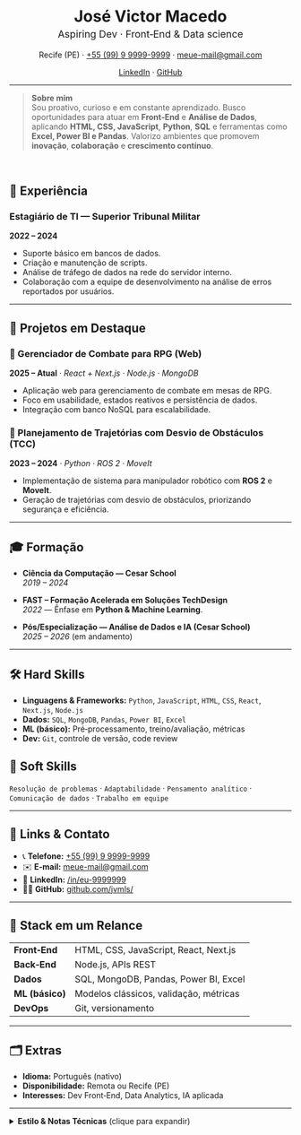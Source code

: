 <!--
  Portfolio Markdown — José Victor Macedo Leal Silva
  Generated: 2025-08-18
-->

<!-- Banner -->
<div align="center">
  <h1 style="margin-bottom:0">José Victor Macedo</h1>
  <p style="margin-top:4px;font-size:1.1rem;">Aspiring Dev · Front‑End & Data science</p>
  <p>Recife (PE) · <a href="tel:+55 (99) 9 9999-9999">+55 (99) 9 9999-9999</a> · <a href="mailto:">meue-mail@gmail.com</a></p>
  <p><a href="https://social.mtdv.me/videos/VcUrNKXEdL">LinkedIn</a> · <a href="https://github.com/jvmls">GitHub</a></p>
</div>

<hr/>

> **Sobre mim**  
> Sou proativo, curioso e em constante aprendizado. Busco oportunidades para atuar em **Front‑End** e **Análise de Dados**, aplicando **HTML, CSS, JavaScript**, **Python**, **SQL** e ferramentas como **Excel, Power BI e Pandas**. Valorizo ambientes que promovem **inovação**, **colaboração** e **crescimento contínuo**.

<br/>

## 💼 Experiência

### Estagiário de TI — Superior Tribunal Militar
**2022 – 2024**
- Suporte básico em bancos de dados.  
- Criação e manutenção de scripts.  
- Análise de tráfego de dados na rede do servidor interno.  
- Colaboração com a equipe de desenvolvimento na análise de erros reportados por usuários.

---

## 🧪 Projetos em Destaque

### 🎲 Gerenciador de Combate para RPG (Web)
**2025 – Atual** · *React + Next.js · Node.js · MongoDB*
- Aplicação web para gerenciamento de combate em mesas de RPG.  
- Foco em usabilidade, estados reativos e persistência de dados.  
- Integração com banco NoSQL para escalabilidade.

### 🤖 Planejamento de Trajetórias com Desvio de Obstáculos (TCC)
**2023 – 2024** · *Python · ROS 2 · MoveIt*
- Implementação de sistema para manipulador robótico com **ROS 2** e **MoveIt**.  
- Geração de trajetórias com desvio de obstáculos, priorizando segurança e eficiência.

---

## 🎓 Formação

- **Ciência da Computação — Cesar School**  
  *2019 – 2024*

- **FAST – Formação Acelerada em Soluções TechDesign**  
  *2022* — Ênfase em **Python & Machine Learning**.

- **Pós/Especialização — Análise de Dados e IA (Cesar School)**  
  *2025 – 2026* (em andamento)

---

## 🛠️ Hard Skills

- **Linguagens & Frameworks:** `Python`, `JavaScript`, `HTML`, `CSS`, `React`, `Next.js`, `Node.js`
- **Dados:** `SQL`, `MongoDB`, `Pandas`, `Power BI`, `Excel`  
- **ML (básico):** Pré‑processamento, treino/avaliação, métricas  
- **Dev:** `Git`, controle de versão, code review

## 🤝 Soft Skills

`Resolução de problemas` · `Adaptabilidade` · `Pensamento analítico` · `Comunicação de dados` · `Trabalho em equipe`

---

## 🔗 Links & Contato

- 📞 **Telefone:** <a href="tel:+55 (99) 9 9999-9999">+55 (99) 9 9999-9999</a>  
- ✉️ **E‑mail:** <a href="mailto:meue-mail@gmail.com">meue-mail@gmail.com</a>  
- 💼 **LinkedIn:** <a href="">/in/eu-9999999</a>  
- 🧑‍💻 **GitHub:** <a href="https://github.com/jvmls">github.com/jvmls/</a>

---

## 🧭 Stack em um Relance

<table>
  <tr>
    <td><strong>Front‑End</strong></td>
    <td>HTML, CSS, JavaScript, React, Next.js</td>
  </tr>
  <tr>
    <td><strong>Back‑End</strong></td>
    <td>Node.js, APIs REST</td>
  </tr>
  <tr>
    <td><strong>Dados</strong></td>
    <td>SQL, MongoDB, Pandas, Power BI, Excel</td>
  </tr>
  <tr>
    <td><strong>ML (básico)</strong></td>
    <td>Modelos clássicos, validação, métricas</td>
  </tr>
  <tr>
    <td><strong>DevOps</strong></td>
    <td>Git, versionamento</td>
  </tr>
</table>

---

## 🗂️ Extras
- **Idioma:** Português (nativo)
- **Disponibilidade:** Remota ou Recife (PE)
- **Interesses:** Dev Front‑End, Data Analytics, IA aplicada

---

<details>
<summary><strong>Estilo & Notas Técnicas</strong> (clique para expandir)</summary>

Este arquivo foi pensado para renderizar bem no GitHub, VS Code e visualizadores de Markdown.  
- Usa HTML inline para seções centralizadas e tabelas responsivas.  
- Evita dependências externas para manter o arquivo **portável**.  
- Títulos e ícones ajudam na **escaneabilidade**.

</details>

<!-- End of file -->
